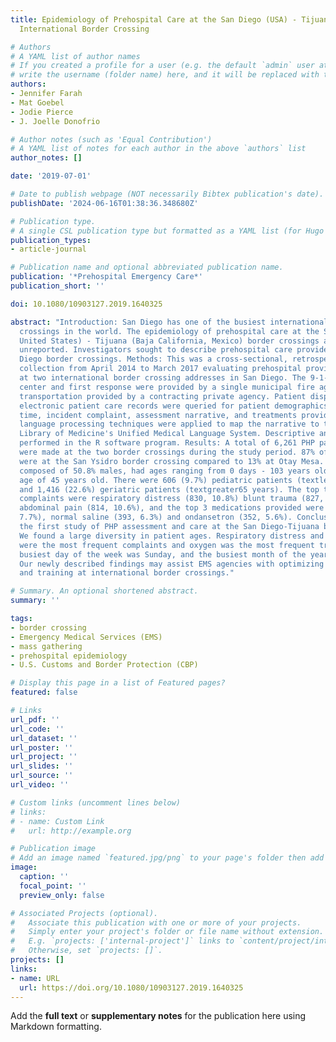 ```yaml
---
title: Epidemiology of Prehospital Care at the San Diego (USA) - Tijuana (Mexico)
  International Border Crossing

# Authors
# A YAML list of author names
# If you created a profile for a user (e.g. the default `admin` user at `content/authors/admin/`), 
# write the username (folder name) here, and it will be replaced with their full name and linked to their profile.
authors:
- Jennifer Farah
- Mat Goebel
- Jodie Pierce
- J. Joelle Donofrio

# Author notes (such as 'Equal Contribution')
# A YAML list of notes for each author in the above `authors` list
author_notes: []

date: '2019-07-01'

# Date to publish webpage (NOT necessarily Bibtex publication's date).
publishDate: '2024-06-16T01:38:36.348680Z'

# Publication type.
# A single CSL publication type but formatted as a YAML list (for Hugo requirements).
publication_types:
- article-journal

# Publication name and optional abbreviated publication name.
publication: '*Prehospital Emergency Care*'
publication_short: ''

doi: 10.1080/10903127.2019.1640325

abstract: "Introduction: San Diego has one of the busiest international land border
  crossings in the world. The epidemiology of prehospital care at the San Diego (California,
  United States) - Tijuana (Baja California, Mexico) border crossings are previously
  unreported. Investigators sought to describe prehospital care provided at the San
  Diego border crossings. Methods: This was a cross-sectional, retrospective data
  collection from April 2014 to March 2017 evaluating prehospital provider (PHP) contacts
  at two international border crossing addresses in San Diego. The 9-1-1 dispatch
  center and first response were provided by a single municipal fire agency with ambulance
  transportation provided by a contracting private agency. Patient dispatch data and
  electronic patient care records were queried for patient demographics, PHP arrival
  time, incident complaint, assessment narrative, and treatments provided. Natural
  language processing techniques were applied to map the narrative to the National
  Library of Medicine's Unified Medical Language System. Descriptive analysis was
  performed in the R software program. Results: A total of 6,261 PHP patient contacts
  were made at the two border crossings during the study period. 87% of the calls
  were at the San Ysidro border crossing compared to 13% at Otay Mesa. The population,
  composed of 50.8% males, had ages ranging from 0 days - 103 years old, with a median
  age of 45 years old. There were 606 (9.7%) pediatric patients (textless18 years)
  and 1,416 (22.6%) geriatric patients (textgreater65 years). The top three incident
  complaints were respiratory distress (830, 10.8%) blunt trauma (827, 10.7%) and
  abdominal pain (814, 10.6%), and the top 3 medications provided were oxygen (481,
  7.7%), normal saline (393, 6.3%) and ondansetron (352, 5.6%). Conclusion: This was
  the first study of PHP assessment and care at the San Diego-Tijuana border crossings.
  We found a large diversity in patient ages. Respiratory distress and blunt trauma
  were the most frequent complaints and oxygen was the most frequent treatment. The
  busiest day of the week was Sunday, and the busiest month of the year was July.
  Our newly described findings may assist EMS agencies with optimizing staff, equipment,
  and training at international border crossings."

# Summary. An optional shortened abstract.
summary: ''

tags:
- border crossing
- Emergency Medical Services (EMS)
- mass gathering
- prehospital epidemiology
- U.S. Customs and Border Protection (CBP)

# Display this page in a list of Featured pages?
featured: false

# Links
url_pdf: ''
url_code: ''
url_dataset: ''
url_poster: ''
url_project: ''
url_slides: ''
url_source: ''
url_video: ''

# Custom links (uncomment lines below)
# links:
# - name: Custom Link
#   url: http://example.org

# Publication image
# Add an image named `featured.jpg/png` to your page's folder then add a caption below.
image:
  caption: ''
  focal_point: ''
  preview_only: false

# Associated Projects (optional).
#   Associate this publication with one or more of your projects.
#   Simply enter your project's folder or file name without extension.
#   E.g. `projects: ['internal-project']` links to `content/project/internal-project/index.md`.
#   Otherwise, set `projects: []`.
projects: []
links:
- name: URL
  url: https://doi.org/10.1080/10903127.2019.1640325
---
```


Add the **full text** or **supplementary notes** for the publication here using Markdown formatting.
